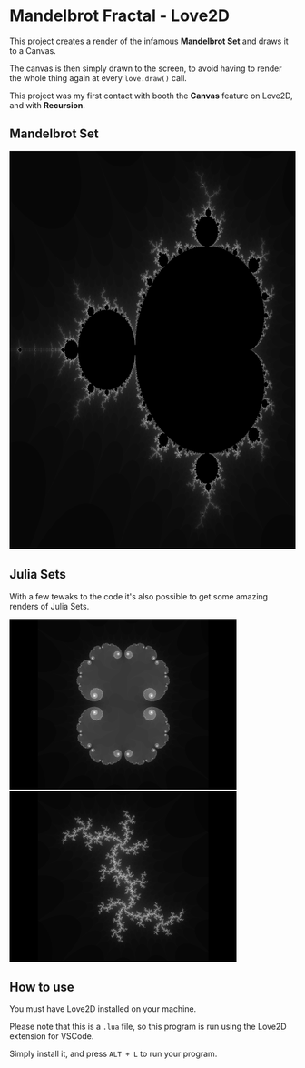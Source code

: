 # Mandelbrot Fractal  - Love2D

This project creates a render of the infamous **Mandelbrot Set** and draws it to a Canvas.

The canvas is then simply drawn to the screen, to avoid having to render the whole thing again at every `love.draw()` call.


This project was my first contact with booth the **Canvas** feature on Love2D, and with **Recursion**.


## Mandelbrot Set

<img src="https://github.com/Camuflagem22/Learning-Lab/blob/main/4-%20Mandelbrot%20Set/pictures/Mandelbrot%20Set.png?raw=true" width=700 height=700>


## Julia Sets

With a few tewaks to the code it's also possible to get some amazing renders of Julia Sets.

<img src="https://github.com/Camuflagem22/Learning-Lab/blob/main/4-%20Mandelbrot%20Set/pictures/Julia%20Set%201.png?raw=true" width=400 height=300>

<img src="https://github.com/Camuflagem22/Learning-Lab/blob/main/4-%20Mandelbrot%20Set/pictures/Julia%20Set%202.png?raw=true" width=400 height=300>


## How to use

You must have Love2D installed on your machine.

Please note that this is a  `.lua`  file, so this program is run using the Love2D extension for VSCode.

Simply install it, and press  `ALT + L`  to run your program.
